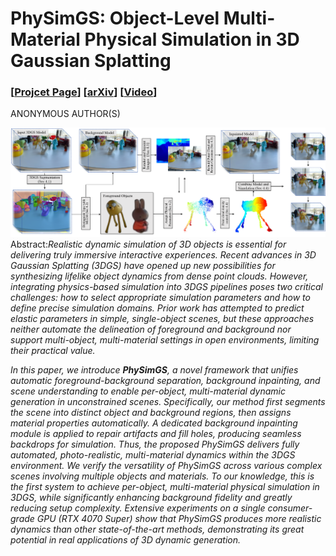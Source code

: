 # PhySimGS: Object-Level Multi-Material Physical Simulation in 3D Gaussian Splatting
### [[Projcet Page](https://PhySimGS.github.io)]    [[arXiv]()]     [[Video](https://youtu.be/YTgVACy8eF0?si=wfGpbrnA9xrFaAqe)]


ANONYMOUS AUTHOR(S)

![Piepline](resource/pipeline.png)
Abstract:*Realistic dynamic simulation of 3D objects is essential for delivering truly immersive interactive experiences. Recent advances in 3D Gaussian Splatting (3DGS) have opened up new possibilities for synthesizing lifelike object dynamics from dense point clouds. However, integrating physics-based simulation into 3DGS pipelines poses two critical challenges: how to select appropriate simulation parameters and how to define precise simulation domains. Prior work has attempted to predict elastic parameters in simple, single-object scenes, but these approaches neither automate the delineation of foreground and background nor support multi-object, multi-material settings in open environments, limiting their practical value.*

*In this paper, we introduce <strong>PhySimGS</strong>, a novel framework that unifies automatic foreground-background separation, background inpainting, and scene understanding to enable per-object, multi-material dynamic generation in unconstrained scenes. Specifically, our method first segments the scene into distinct object and background regions, then assigns material properties automatically. A dedicated background inpainting module is applied to repair artifacts and fill holes, producing seamless backdrops for simulation. Thus, the proposed PhySimGS delivers fully automated, photo-realistic, multi-material dynamics within the 3DGS environment. We verify the versatility of PhySimGS across various complex scenes involving multiple objects and materials. To our knowledge, this is the first system to achieve per-object, multi-material physical simulation in 3DGS, while significantly enhancing background fidelity and greatly reducing setup complexity. Extensive experiments on a single consumer-grade GPU (RTX 4070 Super) show that PhySimGS produces more realistic dynamics than other state-of-the-art methods, demonstrating its great potential in real applications of 3D dynamic generation.*